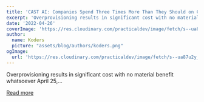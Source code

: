 ```yaml
---
title: 'CAST AI: Companies Spend Three Times More Than They Should on Cloud Costs'
excerpt: 'Overprovisioning results in significant cost with no material benefit whatsoever  April 25,...'
date: '2022-04-26'
coverImage: 'https://res.cloudinary.com/practicaldev/image/fetch/s--ua87u2y_--/c_imagga_scale,f_auto,fl_progressive,h_420,q_auto,w_1000/https://dev-to-uploads.s3.amazonaws.com/uploads/articles/db7jnl1xh5sfcla79rrs.png'
author:
  name: Koders
  picture: "assets/blog/authors/koders.png"
ogImage:
  url: 'https://res.cloudinary.com/practicaldev/image/fetch/s--ua87u2y_--/c_imagga_scale,f_auto,fl_progressive,h_420,q_auto,w_1000/https://dev-to-uploads.s3.amazonaws.com/uploads/articles/db7jnl1xh5sfcla79rrs.png'
---
```


Overprovisioning results in significant cost with no material benefit whatsoever  April 25,...

[Read more](https://dev.to/castai/cast-ai-companies-spend-three-times-more-than-they-should-on-cloud-costs-405j)
